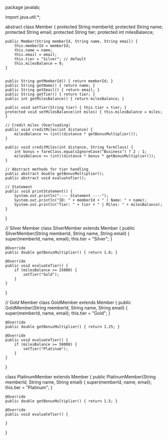 package javalab;

import java.util.*;

abstract class Member {
    protected String memberId;
    protected String name;
    protected String email;
    protected String tier;
    protected int milesBalance;

    public Member(String memberId, String name, String email) {
        this.memberId = memberId;
        this.name = name;
        this.email = email;
        this.tier = "Silver"; // default
        this.milesBalance = 0;
    }

    
    public String getMemberId() { return memberId; }
    public String getName() { return name; }
    public String getEmail() { return email; }
    public String getTier() { return tier; }
    public int getMilesBalance() { return milesBalance; }

    public void setTier(String tier) { this.tier = tier; }
    protected void setMilesBalance(int miles) { this.milesBalance = miles; }

    // Credit miles (Overloading)
    public void creditMiles(int distance) {
        milesBalance += (int)(distance * getBonusMultiplier());
    }

    public void creditMiles(int distance, String fareClass) {
        int bonus = fareClass.equalsIgnoreCase("Business") ? 2 : 1;
        milesBalance += (int)(distance * bonus * getBonusMultiplier());
    }

    // Abstract methods for tier handling
    public abstract double getBonusMultiplier();
    public abstract void evaluateTier();

    // Statement
    public void printStatement() {
        System.out.println("---- Statement ----");
        System.out.println("ID: " + memberId + " | Name: " + name);
        System.out.println("Tier: " + tier + " | Miles: " + milesBalance);
    }
}

// Silver Member
class SilverMember extends Member {
    public SilverMember(String memberId, String name, String email) {
        super(memberId, name, email);
        this.tier = "Silver";
    }

    @Override
    public double getBonusMultiplier() { return 1.0; }

    @Override
    public void evaluateTier() {
        if (milesBalance >= 25000) {
            setTier("Gold");
        }
    }
}

// Gold Member
class GoldMember extends Member {
    public GoldMember(String memberId, String name, String email) {
        super(memberId, name, email);
        this.tier = "Gold";
    }

    @Override
    public double getBonusMultiplier() { return 1.25; }

    @Override
    public void evaluateTier() {
        if (milesBalance >= 50000) {
            setTier("Platinum");
        }
    }
}


class PlatinumMember extends Member {
    public PlatinumMember(String memberId, String name, String email) {
        super(memberId, name, email);
        this.tier = "Platinum";
    }

    @Override
    public double getBonusMultiplier() { return 1.5; }

    @Override
    public void evaluateTier() {
        
    }
}
